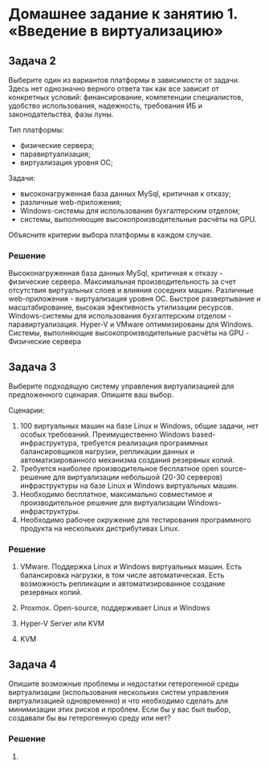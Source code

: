 
# Домашнее задание к занятию 1.  «Введение в виртуализацию»

## Задача 2

Выберите один из вариантов платформы в зависимости от задачи. Здесь нет однозначно верного ответа так как все зависит от конкретных условий: финансирование, компетенции специалистов, удобство использования, надежность, требования ИБ и законодательства, фазы луны.

Тип платформы:

- физические сервера;
- паравиртуализация;
- виртуализация уровня ОС;

Задачи:

- высоконагруженная база данных MySql, критичная к отказу;
- различные web-приложения;
- Windows-системы для использования бухгалтерским отделом;
- системы, выполняющие высокопроизводительные расчёты на GPU.

Объясните критерии выбора платформы в каждом случае.

### Решение

Высоконагруженная база данных MySql, критичная к отказу - физические сервера. Максимальная производительность за счет отсутствия виртуальных слоев и влияния соседних машин.
Различные web-приложения - виртуализация уровня ОС. Быстрое развертывание и масштабирование, высокая эфективность утилизации ресурсов.
Windows-системы для использования бухгалтерским отделом - паравиртуализация. Hyper-V и VMware оптимизированы для Windows.
Системы, выполняющие высокопроизводительные расчёты на GPU - Физические сервера

## Задача 3

Выберите подходящую систему управления виртуализацией для предложенного сценария. Опишите ваш выбор.

Сценарии:

1. 100 виртуальных машин на базе Linux и Windows, общие задачи, нет особых требований. Преимущественно Windows based-инфраструктура, требуется реализация программных балансировщиков нагрузки, репликации данных и автоматизированного механизма создания резервных копий.
2. Требуется наиболее производительное бесплатное open source-решение для виртуализации небольшой (20-30 серверов) инфраструктуры на базе Linux и Windows виртуальных машин.
3. Необходимо бесплатное, максимально совместимое и производительное решение для виртуализации Windows-инфраструктуры.
4. Необходимо рабочее окружение для тестирования программного продукта на нескольких дистрибутивах Linux.

### Решение

1. VMware. Поддержка Linux и Windows виртуальных машин. Есть балансировка нагрузки, в том числе автоматическая. Есть возможность репликации и автоматизированное создание резервных копий.

2. Proxmox. Open-source, поддерживает Linux и Windows

3. Hyper-V Server или KVM

4. KVM

## Задача 4

Опишите возможные проблемы и недостатки гетерогенной среды виртуализации (использования нескольких систем управления виртуализацией одновременно) и что необходимо сделать для минимизации этих рисков и проблем. Если бы у вас был выбор, создавали бы вы гетерогенную среду или нет?

### Решение

1. 
